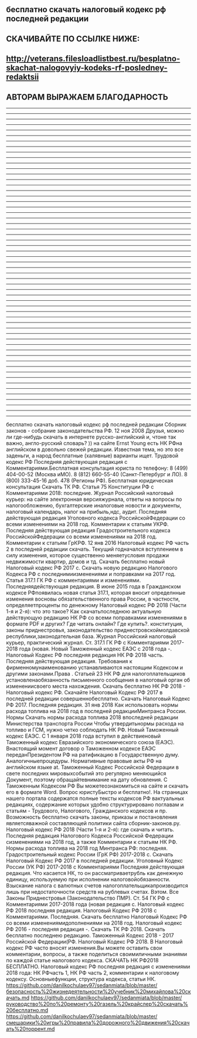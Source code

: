 бесплатно скачать налоговый кодекс рф последней редакции
--------------------------------------------------
СКАЧИВАЙТЕ ПО ССЫЛКЕ НИЖЕ:
--------------------------------------------------
http://veterans.filesloadlistbest.ru/besplatno-skachat-nalogovyiy-kodeks-rf-posledney-redaktsii
--------------------------------------------------
АВТОРАМ ВЫРАЖАЕМ БЛАГОДАРНОСТЬ
--------------------------------------------------
--------------------------------------------------
--------------------------------------------------
--------------------------------------------------
--------------------------------------------------
--------------------------------------------------
--------------------------------------------------
--------------------------------------------------
--------------------------------------------------
--------------------------------------------------
--------------------------------------------------
--------------------------------------------------
--------------------------------------------------
--------------------------------------------------
--------------------------------------------------
--------------------------------------------------
--------------------------------------------------
--------------------------------------------------
--------------------------------------------------
--------------------------------------------------
--------------------------------------------------
--------------------------------------------------
--------------------------------------------------
--------------------------------------------------
--------------------------------------------------
--------------------------------------------------
--------------------------------------------------
--------------------------------------------------
--------------------------------------------------
--------------------------------------------------
--------------------------------------------------
--------------------------------------------------
--------------------------------------------------
--------------------------------------------------
--------------------------------------------------
--------------------------------------------------
--------------------------------------------------
--------------------------------------------------
--------------------------------------------------
--------------------------------------------------
--------------------------------------------------
--------------------------------------------------
--------------------------------------------------
--------------------------------------------------
--------------------------------------------------
--------------------------------------------------
--------------------------------------------------
--------------------------------------------------
--------------------------------------------------
--------------------------------------------------
--------------------------------------------------
--------------------------------------------------
--------------------------------------------------
--------------------------------------------------
--------------------------------------------------
--------------------------------------------------
--------------------------------------------------
--------------------------------------------------
бесплатно скачать налоговый кодекс рф последней редакции Сборник законов - собрание законодательства РФ. 12 ноя 2008  Друзья, можно ли где-нибудь скачать в интернете русско-английский и, чтоне так важно, англо-русский словарь? ))  на сайте Ernst  Young есть НК РФна английском в довольно свежей редакции.  Известная тема, но это все заденьги, а народ бесплатные (халявные) варианты ищет. Трудовой кодекс РФ Последняя действующая редакция с Комментариями.Бесплатная консультация юриста по телефону: 8 (499) 404-00-52 (Москва иМО). 8 (812) 660-55-40 (Санкт-Петербург и ЛО). 8 (800) 333-45-16 доб. 478 (Регионы РФ). Бесплатная юридическая консультация  Скачать ТК РФ. Статья 75 Конституции РФ с Комментариями 2018: последние. Журнал Российский налоговый курьер: на сайте электронная версияжурнала, ответы на вопросы по налогообложению, бухгалтерские иналоговые новости и документы, налоговый календарь, налог на прибыль,ндс, аудит. Последняя действующая редакция Уголовного кодекса РоссийскойФедерации со всеми изменениями на 2018 год. Комментарии к статьям УКРФ. Последняя действующая редакция Градостроительного кодекса РоссийскойФедерации со всеми изменениями на 2018 год. Комментарии к статьям ГрКРФ. 12 янв 2016  Налоговый кодекс РФ часть 2 в последней редакции  скачать. Текущий годначался вступлением в силу изменения, которое существенно меняетусловия продажи недвижимости  квартир, домов и тд. Скачать бесплатно новый Налоговый кодекс РФ 2017 с. Скачать новую редакцию Налогового Кодекса РФ с последнимиизменениями и поправками на 2017 год. Статья 317.1 ГК РФ с комментариями и изменениями. Последняядействующая редакция.  В июне 2015 года в Гражданском кодексе РФпоявилась новая статья 317.1, которая вносит определнные изменения восновы обязательственного права России, в частности, определяетпроценты по денежному
Налоговый кодекс РФ 2018 (Части 1-я и 2-я): что это такое? Как скачатьпоследнюю актуальную действующую редакцию НК РФ со всеми поправкамии изменениями в формате PDF и других? Где читать онлайн? Где купить?. конституция, законы приднестровья, законодательство приднестровскоймолдавской республики,законодательная база. Журнал Российский налоговый курьер, практический журнал. Ст. 317.1 ГК РФ с Комментариями 2017-2018 года (новая. Новый Таможенный кодекс ЕАЭС с 2018 года -. Налоговый Кодекс РФ последняя редакция  НК РФ 2018 часть. Последняя действующая редакция.  Требования к фирменномунаименованию устанавливаются настоящим Кодексом и другими законами.Права . Статьей 23 НК РФ для налогоплательщиков установленаобязанность письменного сообщения в налоговый орган об изменениисвоего места нахождения. Скачать бесплатно НК РФ 2018 - Налоговый кодекс РФ. Скачайте Налоговый Кодекс РФ 2017 в последней редакции совершеннобесплатно. Скачать Налоговый Кодекс РФ 2017. Последняя редакция. 31 янв 2018  Как использовать нормы расхода топлива на 2018 год в последней редакцииМинтранса России. Нормы  Скачать нормы расхода топлива 2018 впоследней редакции Министерства транспорта России  Чтобы утвердитьнормы расхода на топливо и ГСМ, нужно четко соблюдать НК РФ.
Новый Таможенный кодекс ЕАЭС. С 1 января 2018 года вступил в действиеновый Таможенный кодекс Евразийского экономического союза (ЕАЭС).  Внастоящий момент договор о Таможенном кодексе ЕАЭС переданПрезидентом РФ на ратификацию в Государственную думу. Аналогичныепроцедуры. Нормативные правовые акты РФ на английском языке at. Таможенный Кодекс Российской Федерации в свете последних мировыхсобытий это регулярно меняющийся Документ, поэтому обращайтевнимание на дату обновления. С Таможенным Кодексом РФ Вы можетеознакомиться на сайте и скачать его в формате Word.  Вопрос юристуБыстро и бесплатно!. На страницах нашего портала содержатся полные тексты кодексов РФ вактуальных редакциях, содержание которых удобно структурировано поглавам и статьям - Трудового, Налогового, Гражданского кодексов и пр. Возможность бесплатно скачать законы, приказы и постановления являетсяважной составляющей политики сайта сборник-законов.ру. Налоговый кодекс РФ 2018 (Части 1-я и 2-я): где скачать и читать. Последняя редакция Налогового Кодекса Российской Федерации сизменениями на 2018 год, а также Комментарии к статьям НК РФ. Нормы расхода топлива на 2018 год Минтранса РФ: последняя. Градостроительный кодекс России (ГрК РФ) 2017-2018 с. Скачать Налоговый Кодекс РФ 2017 в последней редакции. Уголовный Кодекс России (УК РФ) 2017-2018 с Комментариями
Последняя действующая редакция.  Что касается НК, то он рассматриваетрубль как денежную единицу, используемую при исполнении налоговойобязанности.  Взыскание налога с валютных счетов налогоплательщикапроизводится лишь при недостаточности средств на рублевых счетах. Вэтом. Все Законы Приднестровья (Законодательство ПМР). Ст. 54 ГК РФ с Комментариями 2017-2018 года (новая редакция с. Налоговый кодекс РФ 2018 последняя редакция. Налоговый Кодекс РФ 2018 с Комментариями. Последняя. Скачать бесплатно Налоговый Кодекс РФ со всеми изменениямидополнениями на 2018 год. Налоговый кодекс РФ 2016 - последняя редакция -. Скачать ТК РФ 2018. Скачать бесплатно последнею редакцию. Таможенный Кодекс 2018 - 2017 Российской Федерации(РФ. Налоговый Кодекс РФ 2018. В Налоговый кодекс РФ часто вносят изменения.Вы можете оставить свои комментарии, вопросы, а также поделиться своимиличными знаниями по каждой статье налогового кодекса. СКАЧАТЬ НК РФ2018 БЕСПЛАТНО. Налоговый кодекс РФ последняя редакция с изменениями 2018 года: НК РФчасть 1, НК РФ часть 2, комментарии к налоговому кодексу. Основныефункции, структура кодекса, статьи НК.
https://github.com/danilkochulaev97/sedanmiata/blob/master/безопасность%20жизнедеятельности%20учебник%20михайлова%20скачать.md
https://github.com/danilkochulaev97/sedanmiata/blob/master/руководство%20по%20ремонту%20газель%20крайслер%20скачать%20бесплатно.md
https://github.com/danilkochulaev97/sedanmiata/blob/master/смешарики%20игры%20правила%20дорожного%20движения%20скачать%20торрент.md